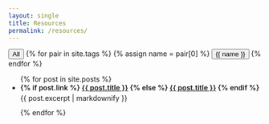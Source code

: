 ```yaml
---
layout: single
title: Resources
permalink: /resources/
---
```


<div class="tag-filter">
  <button class="tag-chip is-active" data-tag="all">All</button>
  {% for pair in site.tags %}
    {% assign name = pair[0] %}
    <button class="tag-chip" data-tag="{{ name | escape }}">{{ name }}</button>
  {% endfor %}
  </div>

<ul id="filter-posts" class="post-cards">
{% for post in site.posts %}
  <li class="post-card" data-tags="{% for t in post.tags %}{{ t }}{% unless forloop.last %},{% endunless %}{% endfor %}">
    <div style="margin: 0 0 .25rem 0; font-weight: 600;">
      {% if post.link %}
        <a href="{{ post.link }}" target="_blank" rel="noopener">{{ post.title }}</a>
      {% else %}
        <a href="{{ post.url | relative_url }}">{{ post.title }}</a>
      {% endif %}
    </div>
    <div class="post-excerpt" style="margin: 0 0 .75rem 0;">{{ post.excerpt | markdownify }}</div>
  </li>
{% endfor %}
</ul>

<script src="{{ '/assets/js/filter.js' | relative_url }}"></script>
